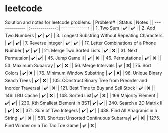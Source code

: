 # leetcode
Solution and notes for leetcode problems.
| Problem#  | Status | Notes |
| ------------- | :-------------: |:-------------: |
| 1. Two Sum  | :heavy_check_mark:  | :heavy_check_mark: |
| 2. Add Two Numbers  | :heavy_check_mark:  | :heavy_check_mark: |
| 3. Longest Substring Without  Repeating Characters | :heavy_check_mark: | :heavy_check_mark:|
| 7. Reverse Integer | :heavy_check_mark: | :heavy_check_mark: |
| 17. Letter Combinations of a Phone Number | :heavy_check_mark: | :heavy_check_mark: |
| 21. Merge Two Sorted Lists | :heavy_check_mark: | :x:|
| 31. Next Permutaion| ✔️| ✔️|
| 45. Jump Game II | :heavy_check_mark: | :x: | 
| 46. Permutations | :heavy_check_mark: | :x: |
| 53. Maximum Subarray | :heavy_check_mark: | :x: |
| 56. Merge Intervals | ✔️ | :x:|
| 75. Sort Colors | :heavy_check_mark:| :x: |
| 76. Minimum Window Substring | :heavy_check_mark: | :x:|
| 96. Unique Binary Seach Trees | :heavy_check_mark: | :x: |
| 105. COnstruct Binary Tree from Preorder and Inorder Traversal | :heavy_check_mark: | :x:|
| 121. Best Time to Buy and Sell Stock | :heavy_check_mark: | :x: |
| 146. LRU Cache | :heavy_check_mark: | :x: |
| 148. Sorted List| :heavy_check_mark: | :x: |
| 169 Majority Element | ✔️| ✔️|
| 230. Kth Smallest Element in BST| ✔️| ✔️|
| 240. Search a 2D Matrix II | :heavy_check_mark: | :x: | 
| 371. Sum of Two Integers | :heavy_check_mark: | :heavy_check_mark: |
| 438. Find All Anagrams in a String| :heavy_check_mark: | :x: | 
| 581. Shortest Unsorted Continuous Subarray| :heavy_check_mark: | :x:|
| 1275. Find Winner on a Tic Tac Toe Game | :heavy_check_mark: | :x: | 


